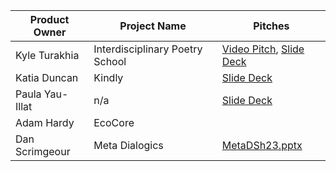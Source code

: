 | Product Owner |           Project Name          |           Pitches           |
| ------------- | ------------------------------- | --------------------------- |
| Kyle Turakhia | Interdisciplinary Poetry School | [Video Pitch](https://drive.google.com/file/d/1j9tqTWxA556P-3Ah07MZkoWy2M60hfwp/view?usp=drive_link), [Slide Deck](https://docs.google.com/presentation/d/13kqbGBTeLQFkxAB5GGMwhJvzcHiEnbFr/edit?usp=sharing&ouid=105069487776417061589&rtpof=true&sd=true)|
| Katia Duncan  | Kindly                          | [Slide Deck](https://drive.google.com/file/d/1iTalFmzrlPt2EkwLRDZ5UtSR7MfKoCrh/view?usp=sharing) |
| Paula Yau-Illat |       n/a                     |[Slide Deck](https://docs.google.com/presentation/d/1Ek3gPs1ap_3tDm7_ACrA2N_ms4VBTy4lMt9MK53O05Q/edit#slide=id.g281ef37486b_0_0) |
| Adam Hardy     |  EcoCore                       |                                     |
| Dan Scrimgeour |  Meta Dialogics                |  [MetaDSh23.pptx](https://github.com/fac28/cohort/files/12714231/MetaDSh23.pptx) |
